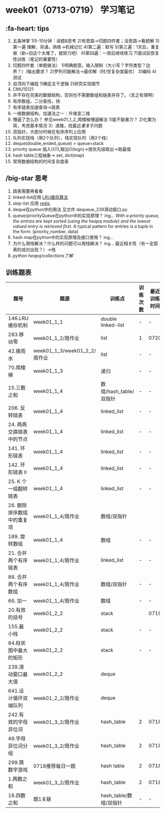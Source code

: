 # week01（0713-0719） 学习笔记
## :fa-heart: tips
1. 五毒神掌
  1)5-10分钟：读题&思考
  2)有思路->切题四件套；没思路->看题解
  3)第一遍 理解，背诵，熟练->机械记忆 
  4)第二遍：默写
  5)第三遍：1天后，重复做（新+旧这个太难了，就努力吧）
  6)第四遍：一周后继续练习
  7)面试前恢复性训练（笔记的重要性）
2. 切题四件套（单题做法）
  1)明确题意。输入限制（大小写？字符类型？边界？）/输出要求？
  2)罗列可能解法->最优解（时/空复杂度最优）
  3)编码
  4)测试
3. 自顶向下编程
  1)确定主干逻辑
  2)研究实现细节
4. CMU15121
5. 并不存在完美的数据结构，否则也不需要数组和链表并存了。（言之有理啊）
6. 有序数组，二分查找，快
7. 有序链表加速查询->跳表
8. 一维数据结构，加速法之一：升维变二维
9. 懵逼了怎么办？ 参见week01_1_2_爬楼梯懵逼解法
  1)能不能暴力？
  2)化繁为简，考虑基本情况
  3）递推，找最近*重复*子问题
10. 双指针，大部分时候在有序序列上应用
11. 队列实现栈（用2个队列），栈实现队列（用2个栈）
12. deque(double_ended_queue) = queue+stack
13. priority queue 插入O(1),取出O(logn)->按优先级取出->取最值
14. hash table工程抽象-> set, dict(map)
15. 常用数据结构的时间复杂度表

##  /big-star 思考
1. 跳表需要再看看
2. linked-list应用 [LRU缓存算法](https://www.jianshu.com/p/b1ab4a170c3c) 
3. skip-list 应用 [redis](https://www.zhihu.com/question/20202931)
4. deque在python中的用法
见文件 dequeue_239滑动窗口.py
5. queue/priorityQueue在python中的实现原理？
ing...
*With a priority queue, the entries are kept sorted (using the heapq module) and the lowest valued entry is retrieved first.*
A typical pattern for entries is a tuple in the form: (priority_number, data)
6. hash map在python中的实现原理及接口使用？
ing...
7. 为什么用栈解决？什么样的问题可以用栈解决？
ing...
最近相关性（有一定距离的成对出现？）->栈
8. *python heapq/collections了解*
## 训练题表

| 题号 |题源| 训练点 | 训练次数  |最近训练时间|
| --------   |------ | ----- | ----  |----|
|146.LRU缓存机制|week01_1_1|double linked-list|-|-|
|283.移动零|week01_1_2/周作业|list|1|0720|
|42.接雨水|week01_1_3/week01_2_2/周作业|list|-|-|
|70.爬楼梯|week01_1_3|递归|-|-|
|15.三数之和|week01_1_4|数组/hash_table/双指针|-|-|
|206. 反转链表|week01_1_4|linked_list|-|-|
|24. 两两交换链表中的节点|week01_1_4|linked_list|-|-|
|141. 环形链表|week01_1_4|linked_list|-|-|
|142. 环形链表 II|week01_1_4|linked_list|-|-|
|25. K 个一组翻转链表|week01_1_4|linked_list|-|-|
|26. 删除排序数组中的重复项|week01_1_4/周作业|数组/双指针|||
|189. 旋转数组|week01_1_4|数组|-|-|
|21. 合并两个有序链表|week01_1_4/周作业|linked_list|-|-|
|88. 合并两个有序数组|week01_1_4/周作业|数组/双指针|-|-|
|66. 加一|week01_1_4/周作业|数组|-|-|
|20.有效的括号|week01_2_2|stack||0719|
|155.最小栈|week01_2_2|stack|-|-|
|84.柱状图中最大的矩形|week01_2_2|stack|-|-|
|239.滑动窗口最大值|week01_2_2|deque|||
|641.设计循环双端队列|week01_2_2/周作业|deque|||
| 242.有效的字母异位词|week01_3_2/周作业|hash_table|2|0718|
| 49.字母异位词分组|week01_3_2/周作业 |hash_table|2|0718|
| 299.猜数字游戏 |0718推荐每日一题|hash table|2|0718|
| 1.两数之和|week01_3_2/周作业 | hash_table | 2 |0718|
| 18.四数之和|题1关联 | hash_table/数组/双指针| - |-|
